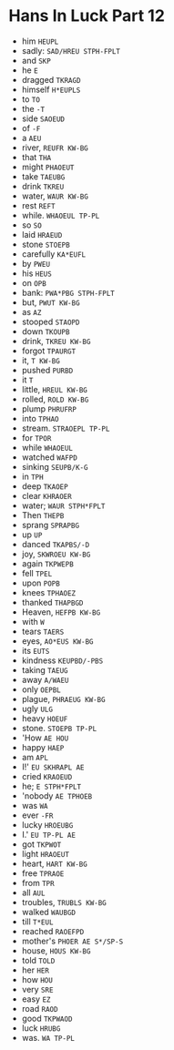 # Hans In Luck Part 12

* him `HEUPL`
* sadly: `SAD/HREU STPH-FPLT`
* and `SKP`
* he `E`
* dragged `TKRAGD`
* himself `H*EUPLS`
* to `TO`
* the `-T`
* side `SAOEUD`
* of `-F`
* a `AEU`
* river, `REUFR KW-BG`
* that `THA`
* might `PHAOEUT`
* take `TAEUBG`
* drink `TKREU`
* water, `WAUR KW-BG`
* rest `REFT`
* while. `WHAOEUL TP-PL`
* so `SO`
* laid `HRAEUD`
* stone `STOEPB`
* carefully `KA*EUFL`
* by `PWEU`
* his `HEUS`
* on `OPB`
* bank: `PWA*PBG STPH-FPLT`
* but, `PWUT KW-BG`
* as `AZ`
* stooped `STAOPD`
* down `TKOUPB`
* drink, `TKREU KW-BG`
* forgot `TPAURGT`
* it, `T KW-BG`
* pushed `PURBD`
* it `T`
* little, `HREUL KW-BG`
* rolled, `ROLD KW-BG`
* plump `PHRUFRP`
* into `TPHAO`
* stream. `STRAOEPL TP-PL`
* for `TPOR`
* while `WHAOEUL`
* watched `WAFPD`
* sinking `SEUPB/K-G`
* in `TPH`
* deep `TKAOEP`
* clear `KHRAOER`
* water; `WAUR STPH*FPLT`
* Then `THEPB`
* sprang `SPRAPBG`
* up `UP`
* danced `TKAPBS/-D`
* joy, `SKWROEU KW-BG`
* again `TKPWEPB`
* fell `TPEL`
* upon `POPB`
* knees `TPHAOEZ`
* thanked `THAPBGD`
* Heaven, `HEFPB KW-BG`
* with `W`
* tears `TAERS`
* eyes, `AO*EUS KW-BG`
* its `EUTS`
* kindness `KEUPBD/-PBS`
* taking `TAEUG`
* away `A/WAEU`
* only `OEPBL`
* plague, `PHRAEUG KW-BG`
* ugly `ULG`
* heavy `HOEUF`
* stone. `STOEPB TP-PL`
* 'How `AE HOU`
* happy `HAEP`
* am `APL`
* I!' `EU SKHRAPL AE`
* cried `KRAOEUD`
* he; `E STPH*FPLT`
* 'nobody `AE TPHOEB`
* was `WA`
* ever `-FR`
* lucky `HROEUBG`
* I.' `EU TP-PL AE`
* got `TKPWOT`
* light `HRAOEUT`
* heart, `HART KW-BG`
* free `TPRAOE`
* from `TPR`
* all `AUL`
* troubles, `TRUBLS KW-BG`
* walked `WAUBGD`
* till `T*EUL`
* reached `RAOEFPD`
* mother's `PHOER AE S*/SP-S`
* house, `HOUS KW-BG`
* told `TOLD`
* her `HER`
* how `HOU`
* very `SRE`
* easy `EZ`
* road `RAOD`
* good `TKPWAOD`
* luck `HRUBG`
* was. `WA TP-PL`
